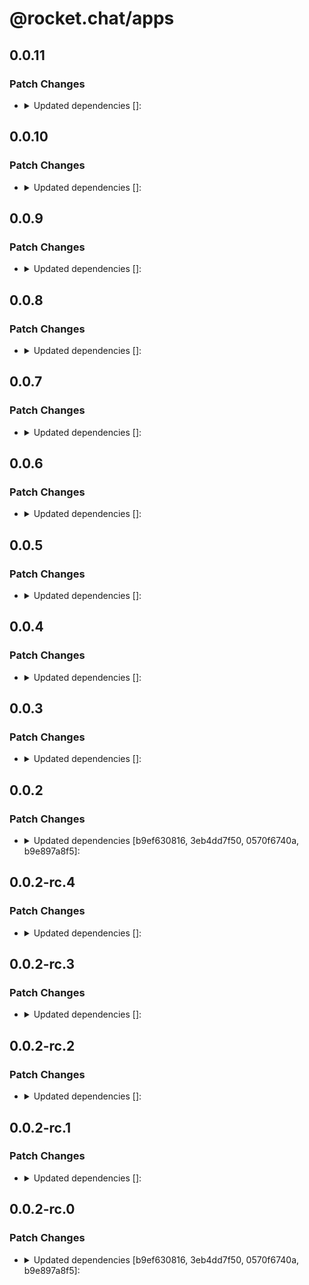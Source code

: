 # @rocket.chat/apps

## 0.0.11

### Patch Changes

- <details><summary>Updated dependencies []:</summary>

  - @rocket.chat/core-typings@6.7.9
  - @rocket.chat/model-typings@0.3.16
  </details>

## 0.0.10

### Patch Changes

- <details><summary>Updated dependencies []:</summary>

  - @rocket.chat/core-typings@6.7.8
  - @rocket.chat/model-typings@0.3.15
  </details>

## 0.0.9

### Patch Changes

- <details><summary>Updated dependencies []:</summary>

  - @rocket.chat/core-typings@6.7.7
  - @rocket.chat/model-typings@0.3.14
  </details>

## 0.0.8

### Patch Changes

- <details><summary>Updated dependencies []:</summary>

  - @rocket.chat/core-typings@6.7.6
  - @rocket.chat/model-typings@0.3.13
  </details>

## 0.0.7

### Patch Changes

- <details><summary>Updated dependencies []:</summary>

  - @rocket.chat/core-typings@6.7.5
  - @rocket.chat/model-typings@0.3.12
  </details>

## 0.0.6

### Patch Changes

- <details><summary>Updated dependencies []:</summary>

  - @rocket.chat/core-typings@6.7.4
  - @rocket.chat/model-typings@0.3.11
  </details>

## 0.0.5

### Patch Changes

- <details><summary>Updated dependencies []:</summary>

  - @rocket.chat/core-typings@6.7.3
  - @rocket.chat/model-typings@0.3.10
  </details>

## 0.0.4

### Patch Changes

- <details><summary>Updated dependencies []:</summary>

  - @rocket.chat/core-typings@6.7.2
  - @rocket.chat/model-typings@0.3.9
  </details>

## 0.0.3

### Patch Changes

- <details><summary>Updated dependencies []:</summary>

  - @rocket.chat/core-typings@6.7.1
  - @rocket.chat/model-typings@0.3.8
  </details>

## 0.0.2

### Patch Changes

- <details><summary>Updated dependencies [b9ef630816, 3eb4dd7f50, 0570f6740a, b9e897a8f5]:</summary>

  - @rocket.chat/core-typings@6.7.0
  - @rocket.chat/model-typings@0.3.7
  </details>

## 0.0.2-rc.4

### Patch Changes

- <details><summary>Updated dependencies []:</summary>

  - @rocket.chat/core-typings@6.7.0-rc.4
  - @rocket.chat/model-typings@0.3.7-rc.4
  </details>

## 0.0.2-rc.3

### Patch Changes

- <details><summary>Updated dependencies []:</summary>

  - @rocket.chat/core-typings@6.7.0-rc.3
  - @rocket.chat/model-typings@0.3.7-rc.3
  </details>

## 0.0.2-rc.2

### Patch Changes

- <details><summary>Updated dependencies []:</summary>

  - @rocket.chat/core-typings@6.7.0-rc.2
  - @rocket.chat/model-typings@0.3.7-rc.2
  </details>

## 0.0.2-rc.1

### Patch Changes

- <details><summary>Updated dependencies []:</summary>

  - @rocket.chat/core-typings@6.7.0-rc.1
  - @rocket.chat/model-typings@0.3.7-rc.1
  </details>

## 0.0.2-rc.0

### Patch Changes

- <details><summary>Updated dependencies [b9ef630816, 3eb4dd7f50, 0570f6740a, b9e897a8f5]:</summary>

  - @rocket.chat/core-typings@6.7.0-rc.0
  - @rocket.chat/model-typings@0.3.7-rc.0
  </details>
